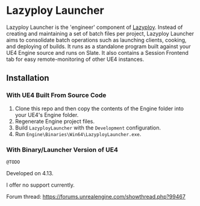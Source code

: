 # Lazyploy Launcher

Lazyploy Launcher is the 'engineer' component of [Lazyploy](https://github.com/Allar/lazyploy-server). Instead of creating and maintaining a set of batch files per project, Lazyploy Launcher aims to consolidate batch operations such as launching clients, cooking, and deploying of builds. It runs as a standalone program built against your UE4 Engine source and runs on Slate. It also contains a Session Frontend tab for easy remote-monitoring of other UE4 instances. 

## Installation

### With UE4 Built From Source Code

1. Clone this repo and then copy the contents of the Engine folder into your UE4's Engine folder.
1. Regenerate Engine project files.
1. Build `LazyployLauncher` with the `Development` configuration.
1. Run `Engine\Binaries\Win64\LazyployLauncher.exe`.

### With Binary/Launcher Version of UE4

    @TODO

Developed on 4.13.

I offer no support currently.

Forum thread: https://forums.unrealengine.com/showthread.php?99467
